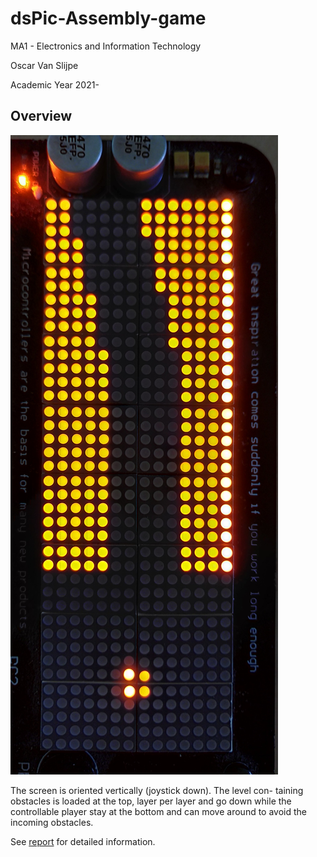 # dsPic-Assembly-game

MA1 - Electronics and Information Technology

Oscar Van Slijpe

Academic Year 2021-

## Overview

![overview](https://github.com/OscarVsp/dsPic-Assembly-game/blob/12faca2298fe195ea9e5ea531a414c13fcb70497/overview.jpg "overview")
 
The screen is oriented vertically (joystick down). The level con-
taining obstacles is loaded at the top, layer per layer and go
down while the controllable player stay at the bottom and can
move around to avoid the incoming obstacles.

See [report](https://github.com/OscarVsp/dsPic-Assembly-game/blob/e2abbc93f82084a5c1665eed13015fa4ccf09896/MicroController%20Report%20-%20Oscar%20Van%20Slijpe.pdf) for detailed information.
